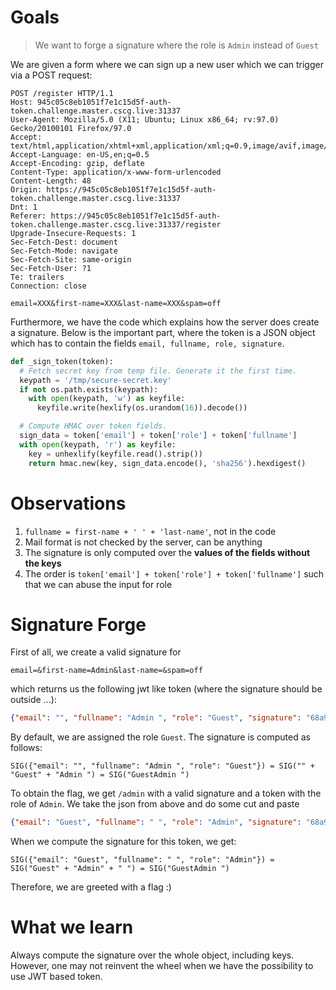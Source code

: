 # Goals

> We want to forge a signature where the role is `Admin` instead of `Guest`

We are given a form where we can sign up a new user which we can trigger via a POST request:

```http
POST /register HTTP/1.1
Host: 945c05c8eb1051f7e1c15d5f-auth-token.challenge.master.cscg.live:31337
User-Agent: Mozilla/5.0 (X11; Ubuntu; Linux x86_64; rv:97.0) Gecko/20100101 Firefox/97.0
Accept: text/html,application/xhtml+xml,application/xml;q=0.9,image/avif,image/webp,*/*;q=0.8
Accept-Language: en-US,en;q=0.5
Accept-Encoding: gzip, deflate
Content-Type: application/x-www-form-urlencoded
Content-Length: 48
Origin: https://945c05c8eb1051f7e1c15d5f-auth-token.challenge.master.cscg.live:31337
Dnt: 1
Referer: https://945c05c8eb1051f7e1c15d5f-auth-token.challenge.master.cscg.live:31337/register
Upgrade-Insecure-Requests: 1
Sec-Fetch-Dest: document
Sec-Fetch-Mode: navigate
Sec-Fetch-Site: same-origin
Sec-Fetch-User: ?1
Te: trailers
Connection: close

email=XXX&first-name=XXX&last-name=XXX&spam=off
```

Furthermore, we have the code which explains how the server does create a signature. Below is the important part, where
the token is a JSON object which has to contain the fields `email, fullname, role, signature`.

```python
def _sign_token(token):
  # Fetch secret key from temp file. Generate it the first time.
  keypath = '/tmp/secure-secret.key'
  if not os.path.exists(keypath):
    with open(keypath, 'w') as keyfile:
      keyfile.write(hexlify(os.urandom(16)).decode())

  # Compute HMAC over token fields.
  sign_data = token['email'] + token['role'] + token['fullname']
  with open(keypath, 'r') as keyfile:
    key = unhexlify(keyfile.read().strip())
    return hmac.new(key, sign_data.encode(), 'sha256').hexdigest()
```

# Observations

1. `fullname = first-name + ' ' + 'last-name'`, not in the code
2. Mail format is not checked by the server, can be anything
3. The signature is only computed over the **values of the fields without the keys**
4. The order is `token['email'] + token['role'] + token['fullname']` such that we can abuse the input for role

# Signature Forge

First of all, we create a valid signature for

```http
email=&first-name=Admin&last-name=&spam=off
```

which returns us the following jwt like token (where the signature should be outside ...):

```json
{"email": "", "fullname": "Admin ", "role": "Guest", "signature": "68a967fcc65b6db04959b3b21542ce1808d7228ec5495ab9c17080fe46c94737"}
```

By default, we are assigned the role `Guest`. The signature is computed as follows:

```
SIG({"email": "", "fullname": "Admin ", "role": "Guest"}) = SIG("" + "Guest" + "Admin ") = SIG("GuestAdmin ")
```

To obtain the flag, we get `/admin` with a valid signature and a token with the role of `Admin`. We take the json from above and do some cut and paste

```json
{"email": "Guest", "fullname": " ", "role": "Admin", "signature": "68a967fcc65b6db04959b3b21542ce1808d7228ec5495ab9c17080fe46c94737"}
```

When we compute the signature for this token, we get:

```
SIG({"email": "Guest", "fullname": " ", "role": "Admin"}) = SIG("Guest" + "Admin" + " ") = SIG("GuestAdmin ")
```

Therefore, we are greeted with a flag :)

# What we learn

Always compute the signature over the whole object, including keys. However, one may not reinvent the wheel when we have the possibility to use JWT based token.